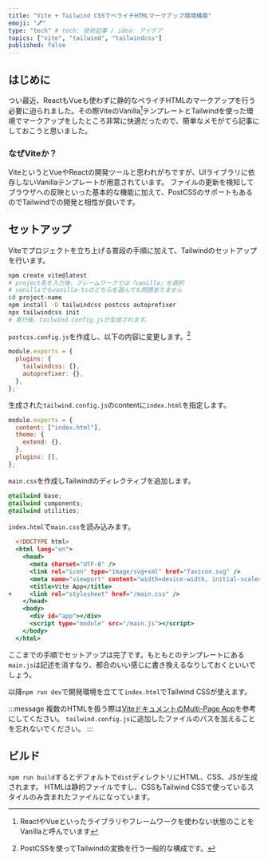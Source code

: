 ```yaml
---
title: "Vite + Tailwind CSSでペライチHTMLマークアップ環境構築"
emoji: "️🖊"
type: "tech" # tech: 技術記事 / idea: アイデア
topics: ["vite", "tailwind", "tailwindcss"]
published: false
---
```


## はじめに

つい最近、ReactもVueも使わずに静的なペライチHTMLのマークアップを行う必要に迫られました。その際ViteのVanilla[^1]テンプレートとTailwindを使った環境でマークアップをしたところ非常に快適だったので、簡単なメモがてら記事にしておこうと思いました。

[^1]: ReactやVueといったライブラリやフレームワークを使わない状態のことをVanillaと呼んでいます

### なぜViteか？

ViteというとVueやReactの開発ツールと思われがちですが、UIライブラリに依存しないVanillaテンプレートが用意されています。
ファイルの更新を検知してブラウザへの反映といった基本的な機能に加えて、PostCSSのサポートもあるのでTailwindでの開発と相性が良いです。

## セットアップ

Viteでプロジェクトを立ち上げる普段の手順に加えて、Tailwindのセットアップを行います。

```sh
npm create vite@latest
# project名を入力後、フレームワークでは「vanilla」を選択
# vanillaでもvanilla-tsのどちらを選んでも問題ありません
cd project-name
npm install -D tailwindcss postcss autoprefixer
npx tailwindcss init
# 実行後、tailwind.config.jsが生成されます。
```

`postcss.config.js`を作成し、以下の内容に変更します。[^2]

[^2]: PostCSSを使ってTailwindの変換を行う一般的な構成です。

```js:postcss.config.js
module.exports = {
  plugins: {
    tailwindcss: {},
    autoprefixer: {},
  },
};
```

生成された`tailwind.config.js`のcontentに`index.html`を指定します。

```js:tailwind.config.js
module.exports = {
  content: ["index.html"],
  theme: {
    extend: {},
  },
  plugins: [],
};
```

`main.css`を作成しTailwindのディレクティブを追加します。

```css:main.css
@tailwind base;
@tailwind components;
@tailwind utilities;
```

`index.html`で`main.css`を読み込みます。

```diff:index.html
  <!DOCTYPE html>
  <html lang="en">
    <head>
      <meta charset="UTF-8" />
      <link rel="icon" type="image/svg+xml" href="favicon.svg" />
      <meta name="viewport" content="width=device-width, initial-scale=1.0" />
      <title>Vite App</title>
+     <link rel="stylesheet" href="/main.css" />
    </head>
    <body>
      <div id="app"></div>
      <script type="module" src="/main.js"></script>
    </body>
  </html>
```

ここまでの手順でセットアップは完了です。もともとのテンプレートにある`main.js`は記述を消すなり、都合のいい感じに書き換えるなりしておくといいでしょう。

以降`npm run dev`で開発環境を立てて`index.html`でTailwind CSSが使えます。

:::message
複数のHTMLを扱う際は[ViteドキュメントのMulti-Page App](https://vitejs.dev/guide/build.html#multi-page-app)を参考にしてください。
`tailwind.config.js`に追加したファイルのパスを加えることを忘れないでください。
:::

## ビルド

`npm run build`するとデフォルトで`dist`ディレクトリにHTML、CSS、JSが生成されます。
HTMLは静的ファイルですし、CSSもTailwind CSSで使っているスタイルのみ含まれたファイルになっています。
